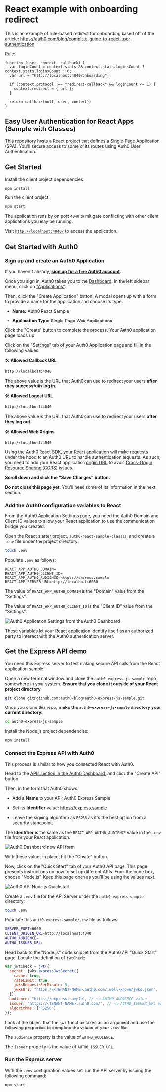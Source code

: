 # React example with onboarding redirect

This is an example of rule-based redirect for onboarding based off of the article: https://auth0.com/blog/complete-guide-to-react-user-authentication

Rule:

```
function (user, context, callback) {
  var loginCount = context.stats && context.stats.loginsCount ? context.stats.loginsCount : 0;
  var url = "http://localhost:4040/onboarding";
  
  if (context.protocol !== "redirect-callback" && loginCount <= 1) {
    context.redirect = { url };
  }
  
  return callback(null, user, context);
}
```

## Easy User Authentication for React Apps (Sample with Classes)

This repository hosts a React project that defines a Single-Page Application (SPA). You'll secure access to some of its routes using Auth0 User Authentication.

## Get Started

Install the client project dependencies:

```bash
npm install
```

Run the client project:

```bash
npm start
```

The application runs by on port `4040` to mitigate conflicting with other client applications you may be running.

Visit [`http://localhost:4040/`](http://localhost:4040/) to access the application.

## Get Started with Auth0

### Sign up and create an Auth0 Application

If you haven't already, <a href="https://auth0.com/signup" data-amp-replace="CLIENT_ID" data-amp-addparams="anonId=CLIENT_ID(cid-scope-cookie-fallback-name)">**sign up for a free Auth0 account**</a>.

Once you sign in, Auth0 takes you to the [Dashboard](https://manage.auth0.com/). In the left sidebar menu, click on ["Applications"](https://manage.auth0.com/#/applications).

Then, click the "Create Application" button. A modal opens up with a form to provide a name for the application and choose its type.

- **Name:** Auth0 React Sample

- **Application Type:** Single Page Web Applications

Click the "Create" button to complete the process. Your Auth0 application page loads up.

Click on the "Settings" tab of your Auth0 Application page and fill in the following values:

🛠 **Allowed Callback URL**

```bash
http://localhost:4040
```

The above value is the URL that Auth0 can use to redirect your users **after they successfully log in**.

🛠 **Allowed Logout URL**

```bash
http://localhost:4040
```

The above value is the URL that Auth0 can use to redirect your users **after they log out**.

🛠 **Allowed Web Origins**

```bash
http://localhost:4040
```

Using the Auth0 React SDK, your React application will make requests under the hood to an Auth0 URL to handle authentication requests. As such, you need to add your React application [origin URL](https://developer.mozilla.org/en-US/docs/Web/HTTP/Headers/Origin) to avoid [Cross-Origin Resource Sharing (CORS)](https://auth0.com/blog/cors-tutorial-a-guide-to-cross-origin-resource-sharing/) issues.

**Scroll down and click the "Save Changes" button.**

**Do not close this page yet**. You'll need some of its information in the next section.

### Add the Auth0 configuration variables to React

From the Auth0 Application Settings page, you need the Auth0 Domain and Client ID values to allow your React application to use the communication bridge you created. 

Open the React starter project, `auth0-react-sample-classes`, and create a `.env` file under the project directory:

```bash
touch .env
```

Populate `.env` as follows:

```
REACT_APP_AUTH0_DOMAIN=
REACT_APP_AUTH0_CLIENT_ID=
REACT_APP_AUTH0_AUDIENCE=https://express.sample
REACT_APP_SERVER_URL=http://localhost:6060
```

The value of `REACT_APP_AUTH0_DOMAIN` is the "Domain" value from the "Settings".

The value of `REACT_APP_AUTH0_CLIENT_ID` is the "Client ID" value from the "Settings".

![Auth0 Application Settings from the Auth0 Dashboard](https://cdn.auth0.com/blog/complete-guide-to-react-authentication-with-auth0/auth0-application-settings-for-react-sdk.png)

These variables let your React application identify itself as an authorized party to interact with the Auth0 authentication server.

## Get the Express API demo

You need this Express server to test making secure API calls from the React application sample.

Open a new terminal window and clone the `auth0-express-js-sample` repo somewhere in your system.  **Ensure that you clone it outside of your React project directory**.
 
```bash
git clone git@github.com:auth0-blog/auth0-express-js-sample.git
```

Once you clone this repo, **make the `auth0-express-js-sample` directory your current directory**:

```bash
cd auth0-express-js-sample
```

Install the Node.js project dependencies:

```bash
npm install
```

### Connect the Express API with Auth0

This process is similar to how you connected React with Auth0.
 
Head to the [APIs section in the Auth0 Dashboard](https://manage.auth0.com/#/apis), and click the "Create API" button.

Then, in the form that Auth0 shows:
 
- Add a **Name** to your API: Auth0 Express Sample

- Set its **Identifier** value: https://express.sample

- Leave the signing algorithm as `RS256` as it's the best option from a security standpoint.

The **Identifier** is the same as the `REACT_APP_AUTH0_AUDIENCE` value in the `.env` file from your React application.

![Auth0 Dashboard new API form](https://cdn.auth0.com/blog/developing-a-secure-api-with-nestjs/auth0-dashboard-new-api-form.png)

With these values in place, hit the "Create" button.

Now, click on the "Quick Start" tab of your Auth0 API page. This page presents instructions on how to set up different APIs. From the code box, choose "Node.js". Keep this page open as you'll be using the values next.

![Auth0 API Node.js Quickstart](https://cdn.auth0.com/blog/complete-guide-to-react-authentication-with-auth0/auth0-api-node-js-quickstart.png)

Create a `.env` file for the API Server under the `auth0-express-sample` directory:

```bash
touch .env
```

Populate this `auth0-express-sample/.env` file as follows:

```bash
SERVER_PORT=6060
CLIENT_ORIGIN_URL=http://localhost:4040
AUTH0_AUDIENCE=
AUTH0_ISSUER_URL=
```

Head back to the "Node.js" code snippet from the Auth0 API "Quick Start" page. Locate the definition of `jwtCheck`:

```javascript
var jwtCheck = jwt({
  secret: jwks.expressJwtSecret({
    cache: true,
    rateLimit: true,
    jwksRequestsPerMinute: 5,
    jwksUri: "https://<TENANT-NAME>.auth0.com/.well-known/jwks.json",
  }),
  audience: "https://express.sample", // 👈 AUTH0_AUDIENCE value
  issuer: "https://<TENANT-NAME>.auth0.com/", // 👈 AUTH0_ISSUER_URL value
  algorithms: ["RS256"],
});
```

Look at the object that the `jwt` function takes as an argument and use the following properties to complete the values of your `.env` file:

The `audience` property is the value of `AUTH0_AUDIENCE`.

The `issuer` property is the value of `AUTH0_ISSUER_URL`.

### Run the Express server

With the `.env` configuration values set, run the API server by issuing the following command:

```bash
npm start
```
